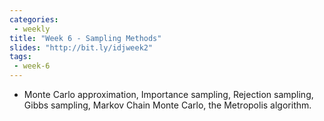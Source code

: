 ```yaml
---
categories:
 - weekly
title: "Week 6 - Sampling Methods"
slides: "http://bit.ly/idjweek2"
tags:
 - week-6
---
```


- Monte Carlo approximation, Importance sampling, Rejection sampling, Gibbs sampling, Markov Chain Monte Carlo, the Metropolis algorithm.
